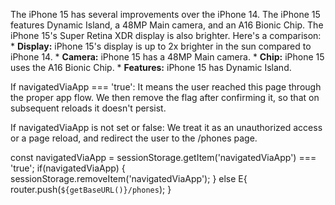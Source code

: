 The iPhone 15 has several improvements over the iPhone 14. The iPhone 15 features Dynamic Island, a 48MP Main camera, and an A16 Bionic Chip. The iPhone 15's Super Retina XDR display is also brighter. Here's a comparison: * **Display:** iPhone 15's display is up to 2x brighter in the sun compared to iPhone 14. * **Camera:** iPhone 15 has a 48MP Main camera. * **Chip:** iPhone 15 uses the A16 Bionic Chip. * **Features:** iPhone 15 has Dynamic Island.


If navigatedViaApp === 'true':
It means the user reached this page through the proper app flow.
We then remove the flag after confirming it, so that on subsequent reloads it doesn't persist.
 
If navigatedViaApp is not set or false:
We treat it as an unauthorized access or a page reload, and redirect the user to the /phones page.



 const navigatedViaApp = sessionStorage.getItem('navigatedViaApp') === 'true';
    if(navigatedViaApp) {
      sessionStorage.removeItem('navigatedViaApp');
    } else E{
      router.push(`${getBaseURL()}/phones`);
    }
 
